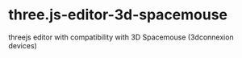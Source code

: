 # three.js-editor-3d-spacemouse
threejs editor with compatibility with 3D Spacemouse (3dconnexion devices)
